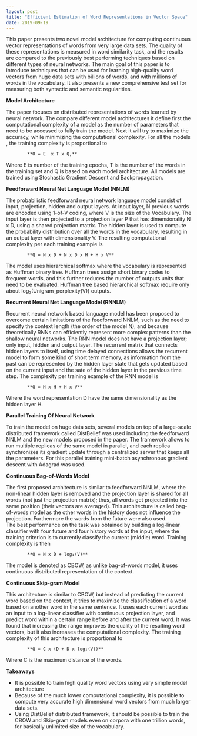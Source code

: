 ```yaml
---
layout: post
title: "Efficient Estimation of Word Representations in Vector Space"
date: 2019-09-19
---
```


This paper presents two novel model architecture for computing continuous vector representations of words from very large data sets. The quality of these representations is measured in word similarity task, and the results are compared to the previously best performing techniques based on different types of neural networks. 
The main goal of this paper is to introduce techniques that can be used for learning high-quality word vectors from huge data sets with billions of words, and with millions of words in the vocabulary. It also presents a new comprehensive test set for measuring both syntactic and semantic regularities. 

**Model Architecture**

The paper focuses on distributed representations of words learned by neural network. The compare different model architectures it define first the computational complexity of a model as the number of parameters that need to be accessed to fully train the model. Next it will try to maximize the accuracy, while minimizing the computational complexity. For all the models , the training complexity is proportional to 
			
			**O = E  x T x Q,**
Where E is number of the training epochs, T is the number of the words in the training set and Q is based on each model architecture.
All models are trained using Stochastic Gradient Descent and Backpropagation.

**Feedforward Neural Net Language Model (NNLM)**

The probabilistic feedforward neural network language model consist of input, projection, hidden and output layers. At input layer, N previous words are encoded using 1-of-V coding, where V is the size of the Vocabulary. The input layer is then projected to a projection layer P that has dimensionality N x D, using a shared projection matrix. The hidden layer is used to compute the probability distribution over all the words in the vocabulary, resulting in an output layer with dimensionality V. The resulting computational complexity per each training	example is
			
			**Q = N x D + N x D x H + H x V**
The model uses hierarchical softmax where the vocabulary is represented as Huffman binary tree. Huffman trees assign short binary codes to frequent words, and this further reduces the number of outputs units that need to be evaluated.  Huffman tree based hierarchical softmax require only about log₂(Unigram_perplexity(V)) outputs. 

**Recurrent Neural Net Language Model (RNNLM)**

Recurrent neural network based language model has been proposed to overcome certain limitations of the feedforward NNLM, such as the need to specify the context length (the order of the model N), and because theoretically RNNs can efficiently represent more complex patterns than the shallow neural networks. The RNN model does not have a projection layer; only input, hidden and output layer. The recurrent matrix that connects hidden layers to itself, using time delayed connections allows the recurrent model to form some kind of short term memory, as information from the past can be represented by the hidden layer state that gets updated based on the current input and the sate of the hidden layer in the previous time step.
The complexity per training example of the RNN model is 
			
			**Q = H x H + H x V**
Where the word representation D have the same dimensionality as the hidden layer H.

**Parallel Training Of Neural Network**

To train the model on huge data sets, several models on top of a large-scale distributed framework called DistBelief was used including the feedforward NNLM and the new models proposed in the paper. The framework allows to run multiple replicas of the same model in parallel, and each replica synchronizes its gradient update through a centralized server that keeps all the parameters. For this parallel training mini-batch asynchronous gradient descent with Adagrad was used.

**Continuous Bag-of-Words Model**

The first proposed architecture is similar to feedforward NNLM, where the non-linear hidden layer is removed and the projection layer is shared for all words (not just the projection matrix); thus, all words get projected into the same position (their vectors are averaged). This architecture is called bag-of-words model as the other words in the history does not influence the projection. Furthermore the words from the future were also used.  
The best performance on the task was obtained by building a log-linear classifier with four future and four history words at the input, where the training criterion is to currently classify the current (middle) word. Training complexity is then 
			
			**Q = N x D + log₂(V)**
The model is denoted as CBOW, as unlike bag-of-words model, it uses continuous distributed representation of the context.

**Continuous Skip-gram Model**

This architecture is similar to CBOW, but instead of predicting the current word based on the context, it tries to maximize the classification of a word based on another word in the same sentence. It uses each current word as an input to a log-linear classifier with continuous projection layer, and predict word within a certain range before and after the current word. It was found that increasing the range improves the quality of the resulting word vectors, but it also increases the computational complexity.
The training complexity of this architecture is proportional to 
			
			**Q = C x (D + D x log₂(V))**
Where C is the maximum distance of the words.

**Takeaways**

* It is possible to train high quality word vectors using very simple model architecture
* Because of the  much lower computational complexity, it is possible to compute very accurate high dimensional word vectors from much larger data sets.
* Using DistBelief distributed framework, it should be possible to train the CBOW and Skip-gram models even on corpora with one trillion words, for basically unlimited size of the vocabulary.


